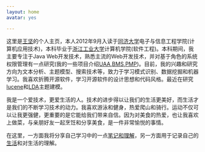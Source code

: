 ```yaml
---
layout: home
avatar: yes

---
```


这里是[王坚](/)的个人主页，本人2012年9月入读于[同济大学](http://www.tongji.edu.cn/index.html)电子与信息工程学院(计算机应用技术)，本科毕业于[浙江工业大学](http://www.zjut.edu.cn/)计算机学院(软件工程)。本科期间，我主要专注于Java Web开发技术，熟悉主流的Web开发技术，并对基于角色的系统权限管理有一点研究(我的一些项目介绍[UAA](UAA),[BMS](bms),[PMP](pmp))。目前，我的兴趣和研究方向为文本分析、主题模型、搜索技术等，致力于学习模式识别、数据挖掘和机器学习。我喜欢折腾开源软件，学习开源软件的设计思想和代码风格。最近在研究[lucene](http://lucene.apache.org/)和[LDA](http://www.cs.princeton.edu/~blei/)主题建模。  

我是一个爱技术，更爱生活的人。技术的进步得以让我们的生活更美好，而生活才是我们的不断学习技术的动力。我喜欢游泳和健身，热爱爬山和骑行。运动不仅可以让我更强健，更重要的是它能给我们带来自信。因为对美食的热爱，也让我喜欢上做菜，与亲朋好友一起烹饪和分享美食，是一件非常愉悦的事情。  

在这里，一方面我将分享自己学习中的一点[笔记和理解](/#)，另一方面用于记录自己的[生活](/life)和对生活的理解。
